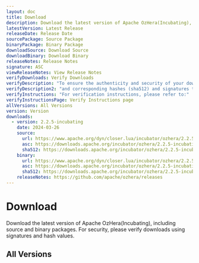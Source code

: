 ```yaml
---
layout: doc
title: Download
description: Download the latest version of Apache OzHera(Incubating), including source and binary packages. For security, please verify downloads using signatures and hash values.
latestVersion: Latest Release
releaseDate: Release Date
sourcePackage: Source Package
binaryPackage: Binary Package
downloadSource: Download Source
downloadBinary: Download Binary
releaseNotes: Release Notes
signature: ASC
viewReleaseNotes: View Release Notes
verifyDownloads: Verify Downloads
verifyDescription: "To ensure the authenticity and security of your download, please use the project's"
verifyDescription2: "and corresponding hashes (sha512) and signatures to verify the release."
verifyInstructions: "For verification instructions, please refer to:"
verifyInstructionsPage: Verify Instructions page
allVersions: All Versions
version: Version
downloads:
  - version: 2.2.5-incubating
    date: 2024-03-26
    source:
      url: https://www.apache.org/dyn/closer.lua/incubator/ozhera/2.2.5-incubating/apache-ozhera-2.2.5-incubating-src.tar.gz?action=download
      asc: https://downloads.apache.org/incubator/ozhera/2.2.5-incubating/apache-ozhera-2.2.5-incubating-src.tar.gz.asc
      sha512: https://downloads.apache.org/incubator/ozhera/2.2.5-incubating/apache-ozhera-2.2.5-incubating-src.tar.gz.sha512
    binary:
      url: https://www.apache.org/dyn/closer.lua/incubator/ozhera/2.2.5-incubating/apache-ozhera-2.2.5-incubating-bin.tar.gz?action=download
      asc: https://downloads.apache.org/incubator/ozhera/2.2.5-incubating/apache-ozhera-2.2.5-incubating-bin.tar.gz.asc
      sha512: https://downloads.apache.org/incubator/ozhera/2.2.5-incubating/apache-ozhera-2.2.5-incubating-bin.tar.gz.sha512
    releaseNotes: https://github.com/apache/ozhera/releases
---
```


# Download

Download the latest version of Apache OzHera(Incubating), including source and binary packages. For security, please verify downloads using signatures and hash values.

<DownloadPage />

## All Versions

<VersionList />
